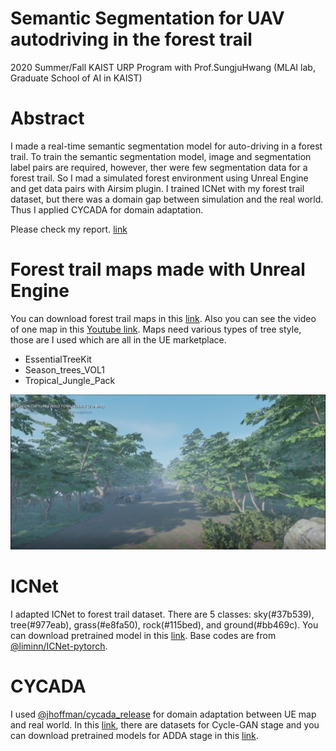 # Semantic Segmentation for UAV autodriving in the forest trail
2020 Summer/Fall KAIST URP Program
with Prof.SungjuHwang (MLAI lab, Graduate School of AI in KAIST)

# Abstract
I made a real-time semantic segmentation model for auto-driving in a forest trail. To train the semantic segmentation model, image and segmentation
label pairs are required, however, ther were few segmentation data for a forest trail. So I mad a simulated forest environment using Unreal Engine and get data
pairs with Airsim plugin. I trained ICNet with my forest trail dataset, but there was a domain gap between simulation and the real world. Thus I applied CYCADA for domain adaptation.

Please check my report. [link](https://drive.google.com/file/d/1HJocZcdSeYmASQho2Do9TqUVwdKcKnIU/view?usp=sharing)

# Forest trail maps made with Unreal Engine
You can download forest trail maps in this [link](https://drive.google.com/drive/folders/12WXLuPHHWLbfuAhG6QTGvS4GEC1UA9C-?usp=sharing).
Also you can see the video of one map in this [Youtube link](https://www.youtube.com/watch?v=IBE_9HmYDIk&ab_channel=AntabodyKAIST).
Maps need various types of tree style, those are I used which are all in the UE marketplace.
* EssentialTreeKit
* Season_trees_VOL1
* Tropical_Jungle_Pack

![map_image](./forest_trail.png)

# ICNet
I adapted ICNet to forest trail dataset. There are 5 classes: sky(#37b539), tree(#977eab), grass(#e8fa50), rock(#115bed), and ground(#bb469c). You can download pretrained model in this [link](https://drive.google.com/drive/folders/1ztdfK7ipF8yrvuTdXQKShOmiGoF3LSGc?usp=sharing). Base codes are from [@liminn/ICNet-pytorch](https://github.com/liminn/ICNet-pytorch).

# CYCADA
I used [@jhoffman/cycada_release](https://github.com/jhoffman/cycada_release) for domain adaptation between UE map and real world. In this [link](https://drive.google.com/drive/folders/1oWULfUJIBxucURe1E7VjUjHbzlZaZHIG?usp=sharing), there are datasets for Cycle-GAN stage and you can download pretrained models for ADDA stage in this [link](https://drive.google.com/drive/folders/1-SNGA4TVDaxPdSA6xelVX2QHCxpNx9jJ?usp=sharing). 

